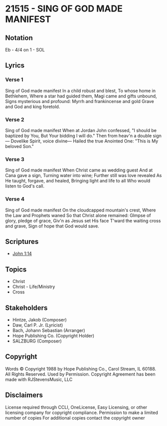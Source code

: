 # 21515 - SING OF GOD MADE MANIFEST

## Notation

Eb - 4/4 on 1 - SOL

## Lyrics

### Verse 1

Sing of God made manifest In a child robust and blest, To whose home in Bethlehem, Where a star had guided them, Magi came and gifts unbound, Signs mysterious and profound: Myrrh and frankincense and gold Grave and God and king foretold.

### Verse 2

Sing of God made manifest When at Jordan John confessed, "I should be baptized by You, But Your bidding I will do." Then from heav'n a double sign— Dovelike Spirit, voice divine— Hailed the true Anointed One: "This is My beloved Son."

### Verse 3

Sing of God made manifest When Christ came as wedding guest And at Cana gave a sign, Turning water into wine; Further still was love revealed As He taught, forgave, and healed, Bringing light and life to all Who would listen to God's call.

### Verse 4

Sing of God made manifest On the cloudcapped mountain's crest, Where the Law and Prophets waned So that Christ alone remained: Glmpse of glory, pledge of grace, Giv'n as Jesus set His face T'ward the waiting cross and grave, Sign of hope that God would save.


## Scriptures

- [John 1:14](https://www.biblegateway.com/passage/?search=John%201%3A14)

## Topics

- Christ
- Christ - Life/Ministry
- Cross

## Stakeholders

- Hintze, Jakob  (Composer)
- Daw, Carl P.   Jr. (Lyricist)
- Bach, Johann Sebastian (Arranger)
- Hope Publishing Co. (Copyright Holder)
- SALZBURG (Composer)

## Copyright

Words © Copyright 1988 by Hope Publishing Co., Carol Stream, IL 60188. All Rights Reserved. Used by Permission.
Copyright Agreement has been made with RJStevensMusic, LLC

## Disclaimers

License required through CCLI, OneLicense, Easy Licensing, or other licensing company for copyright compliance.
Permission to make a limited number of copies
For additional copies contact the copyright owner

